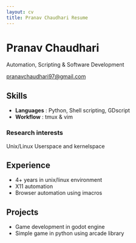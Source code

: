 ```yaml
---
layout: cv
title: Pranav Chaudhari Resume
---
```


# Pranav Chaudhari
Automation, Scripting & Software Development
<div id="webaddress">
<a href="pranavchaudhari97@gmail.com">pranavchaudhari97@gmail.com</a>
</div>

## Skills
- **Languages** : Python, Shell scripting, GDscript
- **Workflow**  : tmux & vim

### Research interests
Unix/Linux Userspace and kernelspace

## Experience
- 4+ years in unix/linux environment
- X11 automation
- Browser automation using imacros

## Projects
- Game development in godot engine
- Simple game in python using arcade library


<!-- ### Footer

Last updated: May 2013 -->
